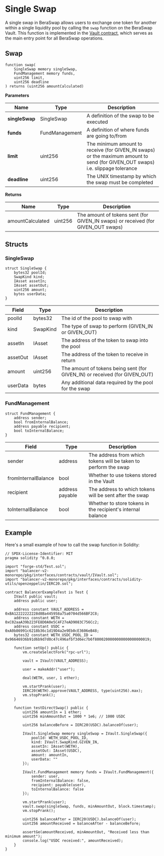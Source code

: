 # Single Swap

A single swap in BeraSwap allows users to exchange one token for another within a single liquidity pool by calling the `swap` function on the BeraSwap Vault. This function is implemented in the [Vault contract](/developers/contracts/vault), which serves as the main entry point for all BeraSwap operations.

## Swap

```solidity
function swap(
    SingleSwap memory singleSwap,
    FundManagement memory funds,
    uint256 limit,
    uint256 deadline
) returns (uint256 amountCalculated)
```

**Parameters**

| Name           | Type           | Description                                                                                                                    |
| -------------- | -------------- | ------------------------------------------------------------------------------------------------------------------------------ |
| **singleSwap** | SingleSwap     | A definition of the swap to be executed                                                                                        |
| **funds**      | FundManagement | A definition of where funds are going to/from                                                                                  |
| **limit**      | uint256        | The minimum amount to receive (for GIVEN_IN swaps) or the maximum amount to send (for GIVEN_OUT swaps) i.e. slippage tolerance |
| **deadline**   | uint256        | The UNIX timestamp by which the swap must be completed                                                                         |

**Returns**

| Name             | Type    | Description                                                                      |
| ---------------- | ------- | -------------------------------------------------------------------------------- |
| amountCalculated | uint256 | The amount of tokens sent (for GIVEN_IN swaps) or received (for GIVEN_OUT swaps) |

## Structs

### SingleSwap

```solidity
struct SingleSwap {
    bytes32 poolId;
    SwapKind kind;
    IAsset assetIn;
    IAsset assetOut;
    uint256 amount;
    bytes userData;
}
```

| Field    | Type     | Description                                                                |
| -------- | -------- | -------------------------------------------------------------------------- |
| poolId   | bytes32  | The id of the pool to swap with                                            |
| kind     | SwapKind | The type of swap to perform (GIVEN_IN or GIVEN_OUT)                        |
| assetIn  | IAsset   | The address of the token to swap into the pool                             |
| assetOut | IAsset   | The address of the token to receive in return                              |
| amount   | uint256  | The amount of tokens being sent (for GIVEN_IN) or received (for GIVEN_OUT) |
| userData | bytes    | Any additional data required by the pool for the swap                      |

### FundManagement

```solidity
struct FundManagement {
    address sender;
    bool fromInternalBalance;
    address payable recipient;
    bool toInternalBalance;
}
```

| Field               | Type            | Description                                                     |
| ------------------- | --------------- | --------------------------------------------------------------- |
| sender              | address         | The address from which tokens will be taken to perform the swap |
| fromInternalBalance | bool            | Whether to use tokens stored in the Vault                       |
| recipient           | address payable | The address to which tokens will be sent after the swap         |
| toInternalBalance   | bool            | Whether to store tokens in the recipient's internal balance     |

## Example

Here's a small example of how to call the swap function in Solidity:

```solidity
// SPDX-License-Identifier: MIT
pragma solidity ^0.8.0;

import "forge-std/Test.sol";
import "balancer-v2-monorepo/pkg/interfaces/contracts/vault/IVault.sol";
import "balancer-v2-monorepo/pkg/interfaces/contracts/solidity-utils/openzeppelin/IERC20.sol";

contract BalancerExampleTest is Test {
    IVault public vault;
    address public user;

    address constant VAULT_ADDRESS = 0xBA12222222228d8Ba445958a75a0704d566BF2C8;
    address constant WETH = 0xC02aaA39b223FE8D0A0e5C4F27eAD9083C756Cc2;
    address constant USDC = 0xA0b86991c6218b36c1d19D4a2e9Eb0cE3606eB48;
    bytes32 constant WETH_USDC_POOL_ID = 0x96646936b91d6b9d7d0c47c496afbf3d6ec7b6f8000200000000000000000019;

    function setUp() public {
        vm.createSelectFork("rpc-url");

        vault = IVault(VAULT_ADDRESS);

        user = makeAddr("user");

        deal(WETH, user, 1 ether);

        vm.startPrank(user);
        IERC20(WETH).approve(VAULT_ADDRESS, type(uint256).max);
        vm.stopPrank();
    }

    function testDirectSwap() public {
        uint256 amountIn = 1 ether;
        uint256 minAmountOut = 1000 * 1e6; // 1000 USDC

        uint256 balanceBefore = IERC20(USDC).balanceOf(user);

        IVault.SingleSwap memory singleSwap = IVault.SingleSwap({
            poolId: WETH_USDC_POOL_ID,
            kind: IVault.SwapKind.GIVEN_IN,
            assetIn: IAsset(WETH),
            assetOut: IAsset(USDC),
            amount: amountIn,
            userData: ""
        });

        IVault.FundManagement memory funds = IVault.FundManagement({
            sender: user,
            fromInternalBalance: false,
            recipient: payable(user),
            toInternalBalance: false
        });

        vm.startPrank(user);
        vault.swap(singleSwap, funds, minAmountOut, block.timestamp);
        vm.stopPrank();

        uint256 balanceAfter = IERC20(USDC).balanceOf(user);
        uint256 amountReceived = balanceAfter - balanceBefore;

        assertGe(amountReceived, minAmountOut, "Received less than minimum amount");
        console.log("USDC received:", amountReceived);
    }
}
```
